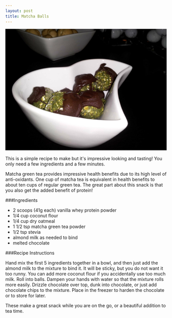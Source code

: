 ```yaml
---
layout: post
title: Matcha Balls 
---
```


![Matcha Balls](/images/matcha_balls.jpg)

This is a simple recipe to make but it's impressive looking and tasting! You only need a few ingredients and a few minutes. 

Matcha green tea provides impressive health benefits due to its high level of anti-oxidants. One cup of matcha tea is equivalent in health benefits to about ten cups of regular green tea. The great part about this snack is that you also get the added benefit of protein! 

###Ingredients

- 2 scoops (41g each) vanilla whey protein powder
- 1/4 cup coconut flour
- 1/4 cup dry oatmeal 
- 1 1/2 tsp matcha green tea powder
- 1/2 tsp stevia 
- almond milk as needed to bind
- melted chocolate 

###Recipe Instructions 

Hand mix the first 5 ingredients together in a bowl, and then just add the almond milk to the mixture to bind it. It will be sticky, but you do not want it too runny. You can add more coconut flour if you accidentally use too much milk. Roll into balls. Dampen your hands with water so that the mixture rolls more easily. Drizzle chocolate over top, dunk into chocolate, or just add chocolate chips to the mixture. Place in the freezer to harden the chocolate or to store for later. 

These make a great snack while you are on the go, or a beautiful addition to tea time. 

  

